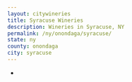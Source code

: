 ```yaml
---
layout: citywineries
title: Syracuse Wineries
description: Wineries in Syracuse, NY
permalink: /ny/onondaga/syracuse/
state: ny
county: onondaga
city: syracuse
---
```

-
